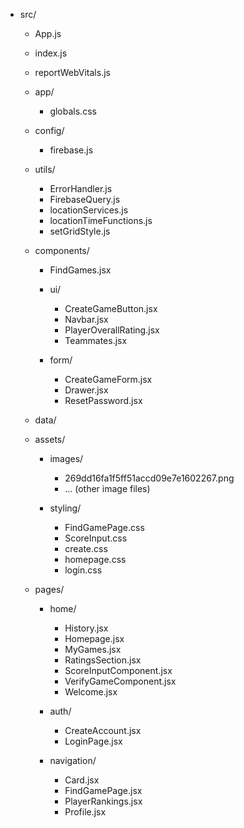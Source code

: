 - src/
  - App.js
  - index.js
  - reportWebVitals.js

  - app/
    - globals.css

  - config/
    - firebase.js

  - utils/
    - ErrorHandler.js
    - FirebaseQuery.js
    - locationServices.js
    - locationTimeFunctions.js
    - setGridStyle.js

  - components/
    - FindGames.jsx

    - ui/
      - CreateGameButton.jsx
      - Navbar.jsx
      - PlayerOverallRating.jsx
      - Teammates.jsx

    - form/
      - CreateGameForm.jsx
      - Drawer.jsx
      - ResetPassword.jsx

  - data/

  - assets/

    - images/
      - 269dd16fa1f5ff51accd09e7e1602267.png
      - ... (other image files)

    - styling/
      - FindGamePage.css
      - ScoreInput.css
      - create.css
      - homepage.css
      - login.css

  - pages/

    - home/
      - History.jsx
      - Homepage.jsx
      - MyGames.jsx
      - RatingsSection.jsx
      - ScoreInputComponent.jsx
      - VerifyGameComponent.jsx
      - Welcome.jsx

    - auth/
      - CreateAccount.jsx
      - LoginPage.jsx

    - navigation/
      - Card.jsx
      - FindGamePage.jsx
      - PlayerRankings.jsx
      - Profile.jsx
